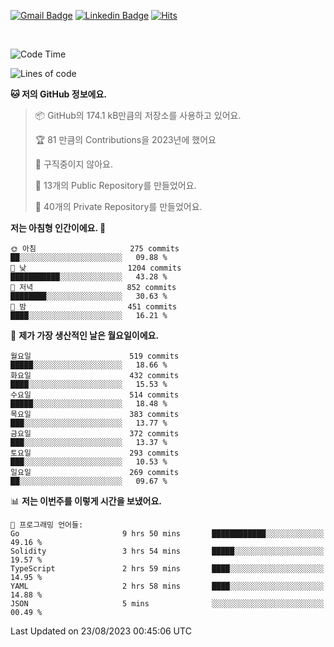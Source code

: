 [![Gmail Badge](https://img.shields.io/badge/-725psh@gmail.com-c14438?style=flat&logo=Gmail&logoColor=white&link=mailto:725psh@gmail.com)](mailto:725psh@gmail.com) 
[![Linkedin Badge](https://img.shields.io/badge/-soohanpark-0072b1?style=flat&logo=Linkedin&logoColor=white&link=https://www.linkedin.com/in/soohanpark/)](https://www.linkedin.com/in/soohanpark/) 
[![Hits](https://hits.seeyoufarm.com/api/count/incr/badge.svg?url=https%3A%2F%2Fgithub.com%2FSoohan-Park&count_bg=%23000000&title_bg=%23828282&icon=gradle.svg&icon_color=%23FFFFFF&title=Visited&edge_flat=false)](https://hits.seeyoufarm.com)  

<br />

<!--START_SECTION:waka-->
![Code Time](http://img.shields.io/badge/Code%20Time-1%2C221%20hrs%205%20mins-blue)

![Lines of code](https://img.shields.io/badge/%EC%A0%80%EB%8A%94%20%EC%97%AC%ED%83%9C%EA%B9%8C%EC%A7%80%20-6.2%20million%20%EC%A4%84%EC%9D%98%20%EC%BD%94%EB%93%9C%EB%A5%BC%20%EC%9E%91%EC%84%B1%ED%96%88%EC%96%B4%EC%9A%94.-blue)

**🐱 저의 GitHub 정보에요.** 

> 📦 GitHub의 174.1 kB만큼의 저장소를 사용하고 있어요. 
 > 
> 🏆 81 만큼의 Contributions을 2023년에 했어요
 > 
> 🚫 구직중이지 않아요.
 > 
> 📜 13개의 Public Repository를 만들었어요. 
 > 
> 🔑 40개의 Private Repository를 만들었어요. 
 > 
**저는 아침형 인간이에요. 🐤** 

```text
🌞 아침                     275 commits         ██░░░░░░░░░░░░░░░░░░░░░░░   09.88 % 
🌆 낮　                     1204 commits        ███████████░░░░░░░░░░░░░░   43.28 % 
🌃 저녁                     852 commits         ████████░░░░░░░░░░░░░░░░░   30.63 % 
🌙 밤　                     451 commits         ████░░░░░░░░░░░░░░░░░░░░░   16.21 % 
```
📅 **제가 가장 생산적인 날은 월요일이에요.** 

```text
월요일                      519 commits         █████░░░░░░░░░░░░░░░░░░░░   18.66 % 
화요일                      432 commits         ████░░░░░░░░░░░░░░░░░░░░░   15.53 % 
수요일                      514 commits         █████░░░░░░░░░░░░░░░░░░░░   18.48 % 
목요일                      383 commits         ███░░░░░░░░░░░░░░░░░░░░░░   13.77 % 
금요일                      372 commits         ███░░░░░░░░░░░░░░░░░░░░░░   13.37 % 
토요일                      293 commits         ███░░░░░░░░░░░░░░░░░░░░░░   10.53 % 
일요일                      269 commits         ██░░░░░░░░░░░░░░░░░░░░░░░   09.67 % 
```


📊 **저는 이번주를 이렇게 시간을 보냈어요.** 

```text
💬 프로그래밍 언어들: 
Go                       9 hrs 50 mins       ████████████░░░░░░░░░░░░░   49.16 % 
Solidity                 3 hrs 54 mins       █████░░░░░░░░░░░░░░░░░░░░   19.57 % 
TypeScript               2 hrs 59 mins       ████░░░░░░░░░░░░░░░░░░░░░   14.95 % 
YAML                     2 hrs 58 mins       ████░░░░░░░░░░░░░░░░░░░░░   14.88 % 
JSON                     5 mins              ░░░░░░░░░░░░░░░░░░░░░░░░░   00.49 % 
```


 Last Updated on 23/08/2023 00:45:06 UTC
<!--END_SECTION:waka-->
